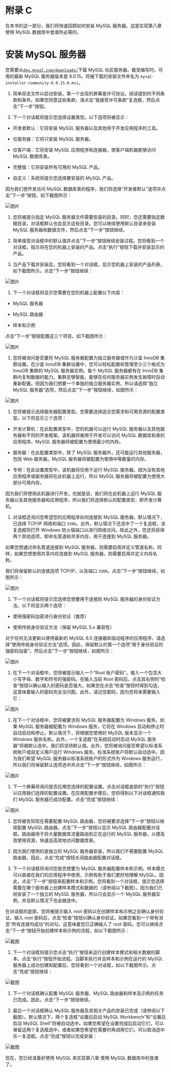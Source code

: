 # 附录 C

在本书的这一部分，我们将快速回顾如何安装 MySQL 服务器。这是实现第八章使用 MySQL 数据库中食谱所必需的。

# 安装 MySQL 服务器

您需要从[`dev.mysql.com/downloads/`](https://dev.mysql.com/downloads/)下载 MySQL 社区服务器。截至编写时，可用的最新 MySQL 服务器版本是 8.0.15。将被下载的安装文件命名为 `mysql-installer-community-8.0.15.0.msi`。

1.  简单双击文件以启动安装。第一个出现的屏幕是许可协议。阅读提到的不同条款和条件。如果您同意这些条款，请点击“我接受许可条款”复选框，然后点击“下一步”按钮。

1.  下一个对话框将提示您选择设置类型。以下选项将被显示：

+   开发者默认：它将安装 MySQL 服务器以及其他用于开发应用程序的工具。

+   仅服务器：它将只安装 MySQL 服务器。

+   仅客户端：它将安装 MySQL 应用程序和连接器，使客户端机器能够访问 MySQL 数据库表。

+   完整版：它将安装所有可用的 MySQL 产品。

+   自定义：系统将提示您选择要安装的 MySQL 产品。

因为我们想开发访问 MySQL 数据库表的程序，我们将选择“开发者默认”选项并点击“下一步”按钮，如下截图所示：

![图片](img/814fb325-bc0a-4e10-bc8f-d46e5e0be830.png)

1.  您将被提示指定 MySQL 服务器文件需要安装的目录。同时，您还需要指定数据目录。对话框默认也会显示这些目录。您可以继续使用默认目录来安装 MySQL 服务器和数据文件，然后点击“下一步”按钮继续。

1.  简单接受对话框中的默认值并点击“下一步”按钮继续安装过程。您将看到一个对话框，指示将在您的机器上安装的产品。点击“执行”按钮下载并安装显示的产品。

1.  当产品下载并安装后，您将看到一个对话框，显示您机器上安装的产品列表，如下截图所示。点击“下一步”按钮继续：

![图片](img/547ab369-61d7-431d-bd48-20bfa43cc267.png)

1.  下一个对话框将显示您需要在您的机器上配置以下内容：

+   MySQL 服务器

+   MySQL 路由器

+   样本和示例

点击“下一步”按钮配置这三个项目，如下截图所示：

![图片](img/e35230f3-dc77-42db-9984-e60a62a491af.png)

1.  您将被询问是否要将 MySQL 服务器配置为独立服务器或作为沙盒 InnoDB 集群设置。在沙盒 InnoDB 集群设置中，您可以轻松配置和管理至少三个格式为 InnoDB 集群的 MySQL 服务器实例。每个 MySQL 服务器都有在 InnoDB 集群内复制数据的能力。集群足够智能，能够在任何服务器实例发生故障时自动重新配置。但因为我们想要一个单独的独立服务器实例，所以请选择“独立 MySQL 服务器”选项，然后点击“下一步”按钮继续，如图所示：

![图片](img/d5f971f8-742e-417c-ba76-db3b092815f3.png)

1.  您将被提示选择服务器配置类型。您需要选择适合您需求和可用资源的配置类型。以下将显示三个选项：

+   开发计算机：在此配置类型中，您的机器可以运行 MySQL 服务器以及其他服务器和不同的开发框架。该机器将被用于开发可以访问 MySQL 数据库和表的应用程序。MySQL 服务器将被配置为使用最少的内存。

+   服务器：在此配置类型中，除了 MySQL 服务器外，还可能运行其他服务器，包括 Web 服务器。MySQL 服务器将被配置为使用中等数量的内存。

+   专用：在此设置类型中，该机器将仅用于运行 MySQL 服务器。因为没有其他应用程序或服务器将在此机器上运行，所以 MySQL 服务器将被配置为使用大部分可用内存。

因为我们将使用此机器进行开发，也就是说，我们将在此机器上运行 MySQL 服务器以及其他服务器和应用程序，所以我们将选择默认的配置类型，即开发计算机。

1.  对话框还询问您希望您的应用程序如何连接到 MySQL 服务器。默认情况下，已选择 TCP/IP 网络和端口 `3306`。此外，默认情况下还选中了一个复选框，该复选框将打开 Windows 防火墙端口以进行网络访问。除此之外，您还将获得两个其他选项，即命名管道和共享内存，用于连接到 MySQL 服务器。

如果您想通过命名管道连接到 MySQL 服务器，则需要启用并定义管道名称。同样，如果您想使用共享内存连接到 MySQL 服务器，则需要启用并定义内存名称。

我们将保留默认的连接选项 TCP/IP，以及端口 `3306`。点击“下一步”按钮继续，如图所示：

![图片](img/b6c41347-67a6-4d1d-9c7f-ee9816faa9de.png)

1.  下一个对话框将提示您选择您想要用于连接到 MySQL 服务器的身份验证方法。以下将显示两个选项：

+   使用强密码加密进行身份验证（推荐）

+   使用传统身份验证方法（保留 MySQL 5.x 兼容性）

对于任何无法更新以使用最新的 MySQL 8.0 连接器和驱动程序的应用程序，请选择“使用传统身份验证方法”选项。因此，保留默认的第一个选项“用于身份验证的强密码加密”，然后点击“下一步”按钮继续，如图所示：

![图片](img/34651c04-cd14-4388-9d3a-7b59549eada0.png)

1.  在下一个对话框中，您将被提示输入一个“Root 账户密码”。输入一个包含大小写字母、数字和符号的强密码。在输入当前 Root 密码后，点击其右侧的“检查”按钮以确认输入的密码是否强大。如果您在点击“检查”按钮时得到勾选，这意味着输入的密码完全没问题。此外，请记住密码，因为您将来需要输入它：

![图片](img/ef3d7d91-1bcc-4fbc-ad28-9a616bed4fbd.png)

1.  在下一个对话框中，您将被要求将 MySQL 服务器配置为 Windows 服务。如果 MySQL 服务器被配置为 Windows 服务，它将在 Windows 启动和停止时自动启动和停止。默认情况下，将根据您使用的 MySQL 版本显示一个 Windows 服务名称。此外，一个复选框“在系统启动时启动 MySQL 服务器”将被默认选中。我们将坚持默认值。此外，您将被询问是否希望以标准系统账户或自定义用户运行 Windows 服务。标准系统账户将默认自动选中。因为我们希望 MySQL 服务器以标准系统账户的形式作为 Windows 服务运行，所以我们将保留默认选项选中并点击“下一步”按钮继续，如图所示：

![图片](img/5dfa07e2-1ac9-4db0-b6e5-b085756fb69d.png)

1.  下一个屏幕将询问是否应用您选择的配置设置。点击对话框底部的“执行”按钮以应用我们选择的配置设置。在应用配置步骤后，您将得到以下对话框通知我们 MySQL 服务器已成功配置。点击“完成”按钮继续：

![图片](img/d84cc77e-90e7-4581-b0c0-c3f338d3735a.png)

1.  您将被告知现在需要配置 MySQL 路由器，您将被要求选择“下一步”按钮以继续配置 MySQL 路由器。点击“下一步”按钮以显示 MySQL 路由器配置对话框。路由器用于将大量数据库流量路由到正在运行的 MySQL 服务器，以便高效使用资源，快速且高效地访问数据库表。

1.  因为我们使用的是独立的 MySQL 服务器安装，所以我们不需要配置 MySQL 路由器，因此，点击“完成”按钮关闭路由器配置对话框。

1.  下一个对话框将询问您是否想要为 MySQL 服务器配置样本和示例。样本模式可以直接在我们的应用程序中使用，示例有助于我们更好地理解 MySQL。因此，点击“下一步”按钮来配置样本和示例。您将看到一个对话框，提示您选择需要在哪个服务器上创建样本模式和数据的（请参阅以下截图）。因为我们已经安装了一个独立的 MySQL 服务器，所以只会显示一个 MySQL 服务器实例，并且默认情况下也会被选中。

在对话框的底部，您将被提示输入 root 密码以在创建样本和示例之前确认身份验证。输入 root 密码后，点击“检查”按钮以确认身份验证。如果您看到一个带有消息“所有连接均成功”的对勾，这意味着您已正确输入了 root 密码，您可以继续点击“下一步”按钮开始创建样本和示例的流程，如以下截图所示：

![截图](img/455f5843-4bc7-46ea-82fb-493b2946359e.png)

1.  下一个对话框将提示您点击“执行”按钮来运行创建样本模式和相关数据的脚本。点击“执行”按钮开始流程。当脚本执行并且样本和示例在运行的 MySQL 服务器上成功创建和配置后，您将看到一个对话框，如以下截图所示。点击“完成”按钮继续：

![截图](img/64cdd248-8044-464b-aaa6-7ed771f93855.png)

1.  下一个对话框确认配置 MySQL 服务器、MySQL 路由器和样本及示例的任务已完成。因此，点击“下一步”按钮继续。

1.  最后一个对话框确认 MySQL 服务器及其相关产品的安装已完成（请参阅以下截图）。默认情况下，两个复选框“设置后启动 MySQL Workbench”和“设置后启动 MySQL Shell”将被自动选中。如果您希望在设置完成后启动它们，可以保留这两个复选框选中，或者如果您希望在需要时再调用它们，可以取消选中任一复选框。点击“完成”按钮以完成安装：

![截图](img/bfb7f41a-302e-4669-80a7-cefc95706130.png)

现在，您已经准备好使用 MySQL 来实现第八章 使用 MySQL 数据库中的食谱了。
